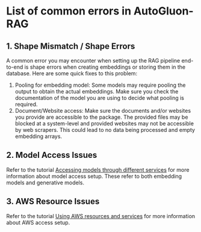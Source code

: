 # List of common errors in AutoGluon-RAG

## 1. Shape Mismatch / Shape Errors
A common error you may encounter when setting up the RAG pipeline end-to-end is shape errors when creating embeddings or storing them in the database. Here are some quick fixes to this problem:
1. Pooling for embedding model: Some models may require pooling the output to obtain the actual embeddings. Make sure you check the documentation of the model you are using to decide what pooling is required.
2. Document/Website access: Make sure the documents and/or websites you provide are accessible to the package. The provided files may be blocked at a system-level and provided websites may not be accessible by web scrapers. This could lead to no data being processed and empty embedding arrays.

## 2. Model Access Issues
Refer to the tutorial [Accessing models through different services](../tutorials/general/model_access.md) for more information about model access setup. These refer to both embedding models and generative models.

## 3. AWS Resource Issues
Refer to the tutorial [Using AWS resources and services](../tutorials/general/aws_resources.md) for more information about AWS access setup.
